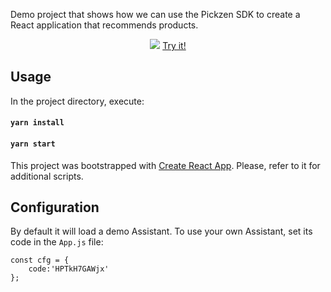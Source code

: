 Demo project that shows how we can use the Pickzen SDK to create a React application that recommends products.

<p align="center">
  <img src="https://cdn.pickzen.com/sdk/statics/sdk-basic.gif">
  <a href="https://cdn.pickzen.com/sdk/statics/sdk-basic-build/index_1.html">Try it!</a> 
</p>

## Usage

In the project directory, execute:

#### `yarn install`

#### `yarn start`

This project was bootstrapped with [Create React App](https://github.com/facebook/create-react-app). Please, refer to it for additional scripts.

## Configuration

By default it will load a demo Assistant. To use your own Assistant, set its code in the `App.js` file:

```
const cfg = {
    code:'HPTkH7GAWjx'
};
```


